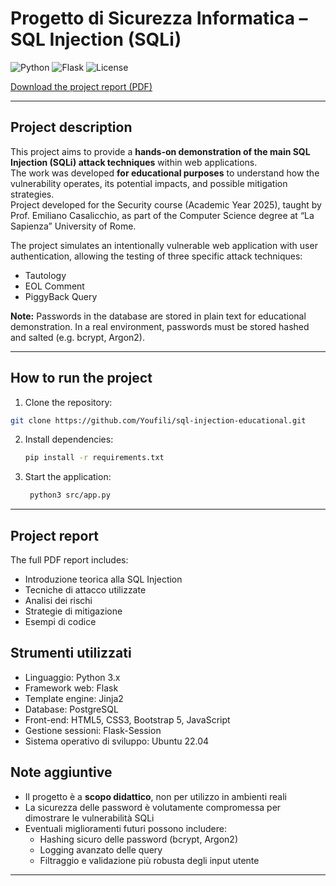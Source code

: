 # Progetto di Sicurezza Informatica – SQL Injection (SQLi)  

![Python](https://img.shields.io/badge/Python-3.10-blue) ![Flask](https://img.shields.io/badge/Flask-2.2-orange) ![License](https://img.shields.io/badge/License-MIT-green)  

[Download the project report (PDF)](docs/Sicurezza_Project.pdf)

---

## Project description
This project aims to provide a **hands-on demonstration of the main SQL Injection (SQLi) attack techniques** within web applications.  
The work was developed **for educational purposes** to understand how the vulnerability operates, its potential impacts, and possible mitigation strategies.  
Project developed for the Security course (Academic Year 2025), taught by Prof. Emiliano Casalicchio, as part of the Computer Science degree at “La Sapienza” University of Rome.

The project simulates an intentionally vulnerable web application with user authentication, allowing the testing of three specific attack techniques:
- Tautology
- EOL Comment
- PiggyBack Query

**Note:** Passwords in the database are stored in plain text for educational demonstration. In a real environment, passwords must be stored hashed and salted (e.g. bcrypt, Argon2).

---

## How to run the project

1. Clone the repository:
```bash
git clone https://github.com/Youfili/sql-injection-educational.git
```
2. Install dependencies:
    ```bash
    pip install -r requirements.txt
    ```
   
3. Start the application:
   ```bash
    python3 src/app.py
   ```

---

## Project report
The full PDF report includes:
- Introduzione teorica alla SQL Injection
- Tecniche di attacco utilizzate
- Analisi dei rischi
- Strategie di mitigazione
- Esempi di codice

## Strumenti utilizzati
- Linguaggio: Python 3.x
- Framework web: Flask
- Template engine: Jinja2
- Database: PostgreSQL
- Front-end: HTML5, CSS3, Bootstrap 5, JavaScript
- Gestione sessioni: Flask-Session
- Sistema operativo di sviluppo: Ubuntu 22.04

## Note aggiuntive
- Il progetto è a **scopo didattico**, non per utilizzo in ambienti reali
- La sicurezza delle password è volutamente compromessa per dimostrare le vulnerabilità SQLi
- Eventuali miglioramenti futuri possono includere:
  - Hashing sicuro delle password (bcrypt, Argon2)
  - Logging avanzato delle query
  - Filtraggio e validazione più robusta degli input utente
    
---

